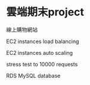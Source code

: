 # 雲端期末project
線上購物網站

EC2 instances load balancing

EC2 instances auto scaling

stress test to 10000 requests

RDS MySQL database
